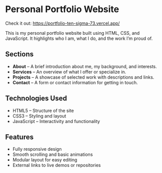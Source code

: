 # Personal Portfolio Website 
 Check it out: https://portfolio-ten-sigma-73.vercel.app/

This is my personal portfolio website built using HTML, CSS, and JavaScript. It highlights who I am, what I do, and the work I’m proud of.

## Sections

- **About** – A brief introduction about me, my background, and interests.
- **Services** – An overview of what I offer or specialize in.
- **Projects** – A showcase of selected work with descriptions and links.
- **Contact** – A form or contact information for getting in touch.

## Technologies Used

- HTML5 – Structure of the site  
- CSS3 – Styling and layout  
- JavaScript – Interactivity and functionality

## Features

- Fully responsive design
- Smooth scrolling and basic animations
- Modular layout for easy editing
- External links to live demos or repositories

